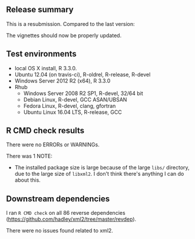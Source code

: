 ## Release summary

This is a resubmission. Compared to the last version:

The vignettes should now be properly updated.

## Test environments

* local OS X install, R 3.3.0.
* Ubuntu 12.04 (on travis-ci), R-oldrel, R-release, R-devel
* Windows Server 2012 R2 (x64), R 3.3.0
* Rhub
  * Windows Server 2008 R2 SP1, R-devel, 32/64 bit
  * Debian Linux, R-devel, GCC ASAN/UBSAN
  * Fedora Linux, R-devel, clang, gfortran
  * Ubuntu Linux 16.04 LTS, R-release, GCC

## R CMD check results
There were no ERRORs or WARNINGs.

There was 1 NOTE:

* The installed package size is large because of the large `libs/` directory,
  due to the large size of `libxml2`. I don't think there's anything I can
  do about this.

## Downstream dependencies
I ran `R CMD check` on all 86 reverse dependencies (https://github.com/hadley/xml2/tree/master/revdep).

There were no issues found related to xml2.
